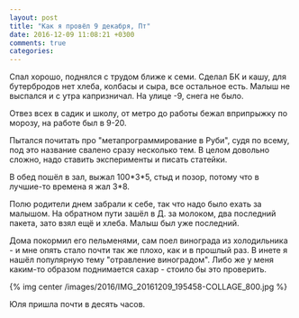 ```yaml
---
layout: post
title: "Как я провёл 9 декабря, Пт"
date: 2016-12-09 11:08:21 +0300
comments: true
categories: 
---
```

Спал хорошо, поднялся с трудом ближе к семи. Сделал БК и кашу, для бутербродов нет хлеба, колбасы и сыра, все остальное есть. Малыш не выспался и с утра капризничал. На улице -9, снега не было.

Отвез всех в садик и школу, от метро до работы бежал вприпрыжку по морозу, на работе был в 9-20.

Пытался почитать про "метапрограммирование в Руби", судя по всему, под это название свалено сразу несколько тем. В целом довольно сложно, надо ставить эксперименты и писать статейки.

В обед пошёл в зал, выжал 100\*3\*5, стыд и позор, потому что в лучшие-то времена я жал 3\*8. 

Полю родители днем забрали к себе, так что надо было ехать за малышом. На обратном пути зашёл в Д. за молоком, два последний пакета, зато взял ещё и хлеба. Малыш был уже последний.

Дома покормил его пельменями, сам поел винограда из холодильника - и мне опять стало почти так же плохо, как и в прошлый раз. В инете я нашёл популярную тему "отравление виноградом". Либо же у меня каким-то образом поднимается сахар - стоило бы это проверить.

{% img center /images/2016/IMG_20161209_195458-COLLAGE_800.jpg %}

Юля пришла почти в десять часов. 